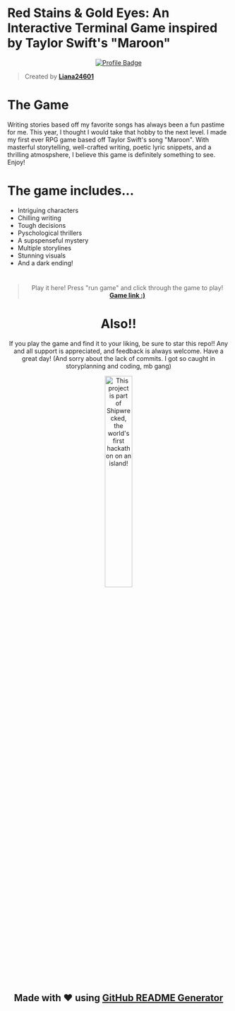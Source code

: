 # Red Stains & Gold Eyes: An Interactive Terminal Game inspired by Taylor Swift's "Maroon"

<div align="center">

[![Profile Badge](https://img.shields.io/badge/Profile-Liana24601-blue?style=for-the-badge&logo=github)](https://github.com/Liana24601)

</div>

> Created by **[Liana24601](https://github.com/Liana24601)**

#

# The Game

Writing stories based off my favorite songs has always been a fun pastime for me. This year, I thought I would take that hobby to the next level. I made my first ever RPG game based off Taylor Swift's song "Maroon". With masterful storytelling, well-crafted writing, poetic lyric snippets, and a thrilling atmospshere, I believe this game is definitely something to see. Enjoy!

#

# The game includes...

- Intriguing characters
- Chilling writing
- Tough decisions
- Pyschological thrillers
- A supspenseful mystery
- Multiple storylines
- Stunning visuals
- And a dark ending!

<div align="center">

#

> Play it here! Press "run game" and click through the game to play! **[Game link :)](https://lianadothallik.itch.io/red-stains-gold-eyes)**

# Also!!

If you play the game and find it to your liking, be sure to star this repo!! Any and all support is appreciated, and feedback is always welcome. Have a great day!
(And sorry about the lack of commits. I got so caught in storyplanning and coding, mb gang)

<div align="center">
  <a href="https://shipwrecked.hackclub.com/?t=ghrm" target="_blank">
    <img src="https://hc-cdn.hel1.your-objectstorage.com/s/v3/739361f1d440b17fc9e2f74e49fc185d86cbec14_badge.png" 
         alt="This project is part of Shipwrecked, the world's first hackathon on an island!" 
         style="width: 35%;">
  </a>
</div>

## Made with ❤️ using [GitHub README Generator](https://github.com/username/readme-generator)


</div>
